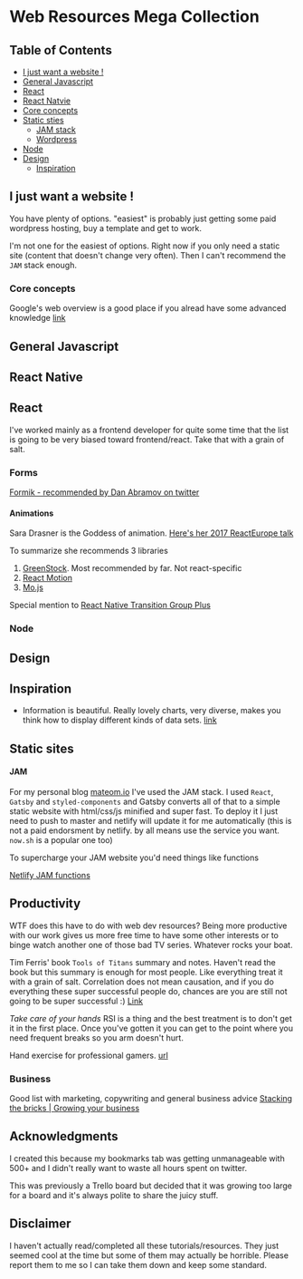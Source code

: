 # Web Resources Mega Collection


## Table of Contents

- [I just want a website !](#help-me-im-desperate)
- [General Javascript](#general-javascript)
- [React](#react)
- [React Natvie](#react-native)
- [Core concepts](#core)
- [Static sties](#static)
  - [JAM stack](#jam)
  - [Wordpress](#wordpress)
- [Node](#node)
- [Design](#design)
   - [Inspiration](#inspiration)


<a name="help-me-im-desperate"></a>
## I just want a website ! 

You have plenty of options. "easiest" is probably just getting some paid wordpress hosting, buy a template and get to work.

I'm not one for the easiest of options. Right now if you only need a static site (content that doesn't change very often). Then I can't recommend the `JAM` stack enough.


<a name="core"></a>
### Core concepts 

Google's web overview is a good place if you alread have some advanced knowledge [link](https://developers.google.com/web/fundamentals/architecture/app-shell)


<a name="general-javascript"></a>
## General Javascript 


<a name="react-native"></a>
## React Native

<a name="react"></a>
## React 

I've worked mainly as a frontend developer for quite some time that the list is going to be very biased toward frontend/react. Take that with a grain of salt. 

### Forms

[Formik - recommended by Dan Abramov on twitter](https://github.com/jaredpalmer/formik)

#### Animations

Sara Drasner is the Goddess of animation. [Here's her 2017 ReactEurope talk](https://www.youtube.com/watch?v=W5AdUcJDHo0&list=WL&index=22&t=0s)

To summarize she recommends 3 libraries

1. [GreenStock](https://greensock.com/). Most recommended by far. Not react-specific
2. [React Motion](https://github.com/chenglou/react-motion)
3. [Mo.js](http://mojs.io/)

Special mention to [React Native Transition Group Plus](https://github.com/cheapsteak/react-transition-group-plus)
 

<a name="node"></a>
### Node 


<a name="design"></a>
## Design


<a name="inspiration"></a>
## Inspiration

- Information is beautiful. Really lovely charts, very diverse, makes you think how to display different kinds of data sets. [link](https://informationisbeautiful.net/)



<a name="static"></a>

## Static sites 


<a name="jam"></a>
#### JAM  


For my personal blog [mateom.io](https://mateom.io) I've used the JAM stack. I used `React`, `Gatsby` and `styled-components` and Gatsby converts all of that to a simple static website with html/css/js minified and super fast. To deploy it I just need to push to master and netlify will update it for me automatically (this is not a paid endorsment by netlify. by all means use the service you want. `now.sh` is a popular one too)

To supercharge your JAM website you'd need things like functions

[Netlify JAM functions](https://www.netlify.com/tags/functions/)




## Productivity

WTF does this have to do with web dev resources? Being more productive with our work gives us more free time to have some other interests or to binge watch another one of those bad TV series. Whatever rocks your boat.

Tim Ferris' book `Tools of Titans` summary and notes. Haven't read the book but this summary is enough for most people. Like everything treat it with a grain of salt. Correlation does not mean causation, and if you do everything these super successful people do, chances are you are still not going to be super successful :) [Link](https://www.toomas.net/2017/01/19/the-ultimate-tim-ferriss-tools-of-titans-book-summary-notes-review/)


*Take care of your hands* RSI is a thing and the best treatment is to don't get it in the first place. Once you've gotten it you can get to the point where you need frequent breaks so you arm doesn't hurt.


Hand exercise for professional gamers. [url](https://i.imgur.com/5vktp17.jpg)


### Business

Good list with marketing, copywriting and general business advice [Stacking the bricks | Growing your business](https://stackingthebricks.com/guides/growing-your-biz/)



## Acknowledgments

I created this because my bookmarks tab was getting unmanageable with 500+ and I didn't really want to waste all hours spent on twitter.

This was previously a Trello board but decided that it was growing too large for a board and it's always polite to share the juicy stuff. 

## Disclaimer

I haven't actually read/completed all these tutorials/resources. They just seemed cool at the time but some of them may actually be horrible. Please report them to me so I can take them down and keep some standard.

